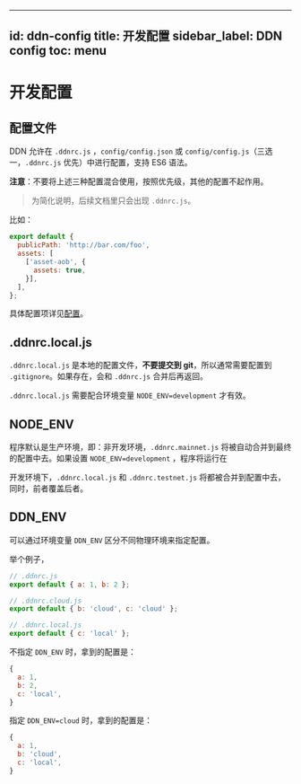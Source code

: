 
---
id: ddn-config
title: 开发配置
sidebar_label: DDN config
toc: menu
---

# 开发配置

## 配置文件

DDN 允许在 `.ddnrc.js` ，`config/config.json` 或 `config/config.js`（三选一，`.ddnrc.js` 优先）中进行配置，支持 ES6 语法。

**注意**：不要将上述三种配置混合使用，按照优先级，其他的配置不起作用。

> 为简化说明，后续文档里只会出现 `.ddnrc.js`。

比如：

```js
export default {
  publicPath: 'http://bar.com/foo',
  assets: [
    ['asset-aob', {
      assets: true,
    }],
  ],
};
```

具体配置项详见[配置](/zh/config/)。

## .ddnrc.local.js

`.ddnrc.local.js` 是本地的配置文件，**不要提交到 git**，所以通常需要配置到 `.gitignore`。如果存在，会和 `.ddnrc.js` 合并后再返回。

`.ddnrc.local.js` 需要配合环境变量 `NODE_ENV=development` 才有效。

## NODE_ENV

程序默认是生产环境，即：非开发环境，`.ddnrc.mainnet.js` 将被自动合并到最终的配置中去。如果设置 `NODE_ENV=development` ，程序将运行在

开发环境下，`.ddnrc.local.js` 和 `.ddnrc.testnet.js` 将都被合并到配置中去，同时，前者覆盖后者。

## DDN_ENV

可以通过环境变量 `DDN_ENV` 区分不同物理环境来指定配置。

举个例子，

```js
// .ddnrc.js
export default { a: 1, b: 2 };

// .ddnrc.cloud.js
export default { b: 'cloud', c: 'cloud' };

// .ddnrc.local.js
export default { c: 'local' };
```

不指定 `DDN_ENV` 时，拿到的配置是：

```js
{
  a: 1,
  b: 2,
  c: 'local',
}
```

指定 `DDN_ENV=cloud` 时，拿到的配置是：

```js
{
  a: 1,
  b: 'cloud',
  c: 'local',
}
```